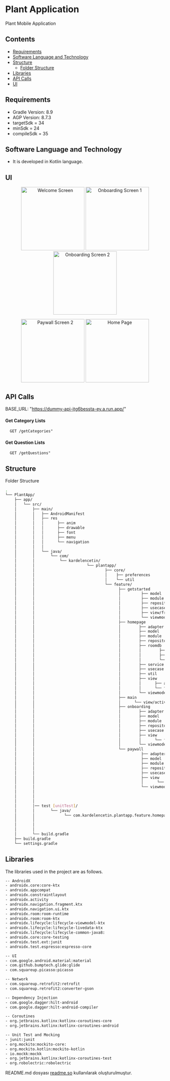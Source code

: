# Plant Application

Plant Mobile Application

## Contents

- [Requirements]()
- [Software Language and Technology]()
- [Structure]()
    - [Folder Structure]()
- [Libraries]()
- [API Calls]()
- [UI]()

## Requirements

- Gradle Version: 8.9
- AGP Version: 8.7.3
- targetSdk = 34
- minSdk = 24
- compileSdk = 35

## Software Language and Technology

- It is developed in Kotlin language.

## UI

<p align="center">
  <img src="getstart.png" alt="Welcome Screen" width="200"/>
  <img src="onboardfirst.png" alt="Onboarding Screen 1" width="200"/>
  <img src="onboardsecond.png" alt="Onboarding Screen 2" width="200"/>
</p>

<p align="center">
  <img src="paywall.png" alt="Paywall Screen 2" width="200"/>
  <img src="home.png" alt="Home Page" width="200"/>
</p>

## API Calls

BASE_URL: "https://dummy-api-jtg6bessta-ey.a.run.app/"

#### Get Category Lists

```
  GET /getCategories"
```

#### Get Question Lists

```
  GET /getQuestions"
```

## Structure

Folder Structure

```bash  
.
└── PlantApp/
    ├── app/
    │   └── src/
    │       ├── main/
    │       │   ├── AndroidManifest
    │       │   ├── res
    │       │   │      ├── anim
    │       │   │      ├── drawable 
    │       │   │      ├── font
    │       │   │      ├── menu
    │       │   │      └── navigation
    │       │   │                
    │       │   └── java/
    │       │       └── com/
    │       │           └── kardelencetin/
    │       │                       └── plantapp/
    │       │                               ├── core/
    │       │                               │    ├── preferences
    │       │                               │    └── util
    │       │                               └── feature/
    │       │                                     ├── getstarted
    │       │                                     │         ├── model
    │       │                                     │         ├── module 
    │       │                                     │         ├── repository
    │       │                                     │         ├── usecase
    │       │                                     │         ├── view/fragment
    │       │                                     │         └── viewmodel
    │       │                                     ├── homepage
    │       │                                     │        ├── adapter
    │       │                                     │        ├── model
    │       │                                     │        ├── module 
    │       │                                     │        ├── repository
    │       │                                     │        ├── roomdb
    │       │                                     │        │        ├── dao
    │       │                                     │        │        ├── database
    │       │                                     │        │        └── entity
    │       │                                     │        ├── service
    │       │                                     │        ├── usecase
    │       │                                     │        ├── util
    │       │                                     │        ├── view
    │       │                                     │        │      ├── activity
    │       │                                     │        │      └── fragment
    │       │                                     │        └── viewmodel
    │       │                                     ├── main                                
    │       │                                     │      └── view/activity                                                    
    │       │                                     ├── onboarding
    │       │                                     │        ├── adapter
    │       │                                     │        ├── model
    │       │                                     │        ├── module 
    │       │                                     │        ├── repository
    │       │                                     │        ├── usecase
    │       │                                     │        ├── view
    │       │                                     │        │      └── fragment
    │       │                                     │        └── viewmodel
    │       │                                     └── paywall
    │       │                                               ├── adapter
    │       │                                               ├── model
    │       │                                               ├── module 
    │       │                                               ├── repository
    │       │                                               ├── usecase
    │       │                                               ├── view
    │       │                                               │      └── fragment
    │       │                                               └── viewmodel
    │       │
    │       │
    │       │
    │       │── test [unitTest]/
    │       │       └── java/
    │       │             └── com.kardelencetin.plantapp.feature.homepage           
    │       │                                                           └──viewmodel                                
    │       │                      
    │       │        
    │       └── build.gradle
    ├── build.gradle
    └── settings.gradle

```

## Libraries

The libraries used in the project are as follows.

```bash
-- AndroidX
- androidx.core:core-ktx
- androidx.appcompat
- androidx.constraintlayout
- androidx.activity
- androidx.navigation.fragment.ktx
- androidx.navigation.ui.ktx
- androidx.room:room-runtime
- androidx.room:room-ktx
- androidx.lifecycle:lifecycle-viewmodel-ktx
- androidx.lifecycle:lifecycle-livedata-ktx
- androidx.lifecycle:lifecycle-common-java8:
- androidx.core:core-testing
- androidx.test.ext:junit
- androidx.test.espresso:espresso-core

-- UI
- com.google.android.material:material
- com.github.bumptech.glide:glide
- com.squareup.picasso:picasso

-- Network
- com.squareup.retrofit2:retrofit
- com.squareup.retrofit2:converter-gson

-- Dependency Injection
- com.google.dagger:hilt-android
- com.google.dagger:hilt-android-compiler

-- Coroutines
- org.jetbrains.kotlinx:kotlinx-coroutines-core
- org.jetbrains.kotlinx:kotlinx-coroutines-android

-- Unit Test and Mocking
- junit:junit
- org.mockito:mockito-core:
- org.mockito.kotlin:mockito-kotlin
- io.mockk:mockk
- org.jetbrains.kotlinx:kotlinx-coroutines-test
- org.robolectric:robolectric

```

README.md dosyası [readme.so](https://readme.so/) kullanılarak oluşturulmuştur.




